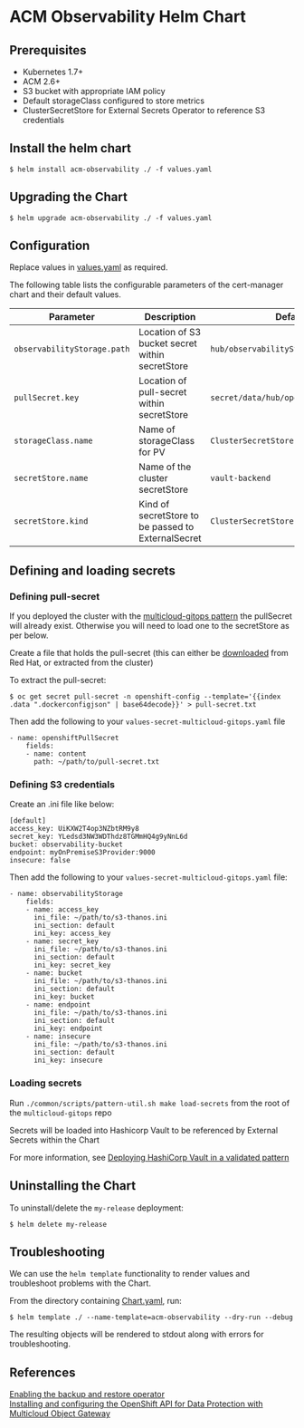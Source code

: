 # ACM Observability Helm Chart

## Prerequisites

- Kubernetes 1.7+
- ACM 2.6+
- S3 bucket with appropriate IAM policy
- Default storageClass configured to store metrics
- ClusterSecretStore for External Secrets Operator to reference S3 credentials

## Install the helm chart

```console
$ helm install acm-observability ./ -f values.yaml
```

## Upgrading the Chart

```console
$ helm upgrade acm-observability ./ -f values.yaml
```

## Configuration

Replace values in [values.yaml](values.yaml) as required.

The following table lists the configurable parameters of the cert-manager chart and their default values.

| Parameter | Description | Default |
| --------- | ----------- | ------- |
| `observabilityStorage.path` | Location of S3 bucket secret within secretStore | `hub/observabilityStorage` |
| `pullSecret.key` | Location of pull-secret within secretStore | `secret/data/hub/openshiftPullSecret` |
| `storageClass.name` | Name of storageClass for PV | `ClusterSecretStore` |
| `secretStore.name` | Name of the cluster secretStore | `vault-backend` |
| `secretStore.kind` | Kind of secretStore to be passed to ExternalSecret  | `ClusterSecretStore` |

## Defining and loading secrets

### Defining pull-secret

If you deployed the cluster with the [multicloud-gitops pattern](https://hybrid-cloud-patterns.io/patterns/multicloud-gitops/) the pullSecret will already exist. Otherwise you will need to load one to the secretStore as per below.

Create a file that holds the pull-secret (this can either be [downloaded](https://access.redhat.com/solutions/4844461) from Red Hat, or extracted from the cluster)

To extract the pull-secret:

```console
$ oc get secret pull-secret -n openshift-config --template='{{index .data ".dockerconfigjson" | base64decode}}' > pull-secret.txt
```

Then add the following to your `values-secret-multicloud-gitops.yaml` file

```
- name: openshiftPullSecret
    fields:
    - name: content
      path: ~/path/to/pull-secret.txt
```

### Defining S3 credentials

Create an .ini file like below:

```
[default]
access_key: UiKXW2T4op3NZbtRM9y8
secret_key: YLedsd3NW3WDThdz8TGMmHQ4g9yNnL6d
bucket: observability-bucket
endpoint: myOnPremiseS3Provider:9000
insecure: false
```

Then add the following to your `values-secret-multicloud-gitops.yaml` file:

```
- name: observabilityStorage
    fields:
    - name: access_key
      ini_file: ~/path/to/s3-thanos.ini
      ini_section: default
      ini_key: access_key
    - name: secret_key
      ini_file: ~/path/to/s3-thanos.ini
      ini_section: default
      ini_key: secret_key
    - name: bucket
      ini_file: ~/path/to/s3-thanos.ini
      ini_section: default
      ini_key: bucket
    - name: endpoint
      ini_file: ~/path/to/s3-thanos.ini
      ini_section: default
      ini_key: endpoint
    - name: insecure
      ini_file: ~/path/to/s3-thanos.ini
      ini_section: default
      ini_key: insecure
```
### Loading secrets

Run `./common/scripts/pattern-util.sh make load-secrets` from the root of the `multicloud-gitops` repo  

Secrets will be loaded into Hashicorp Vault to be referenced by External Secrets within the Chart

For more information, see [Deploying HashiCorp Vault in a validated pattern](https://hybrid-cloud-patterns.io/learn/vault/)


## Uninstalling the Chart

To uninstall/delete the `my-release` deployment:

```console
$ helm delete my-release
```

## Troubleshooting

We can use the `helm template` functionality to render values and troubleshoot problems with the Chart. 

From the directory containing [Chart.yaml](Chart.yaml), run:

```console
$ helm template ./ --name-template=acm-observability --dry-run --debug
```

The resulting objects will be rendered to stdout along with errors for troubleshooting.

## References
[Enabling the backup and restore operator](https://access.redhat.com/documentation/en-us/red_hat_advanced_cluster_management_for_kubernetes/2.7/html/backup_and_restore/backup-intro#enabling-backup-restore)  
[Installing and configuring the OpenShift API for Data Protection with Multicloud Object Gateway](https://docs.openshift.com/container-platform/4.9/backup_and_restore/application_backup_and_restore/installing/installing-oadp-mcg.html)